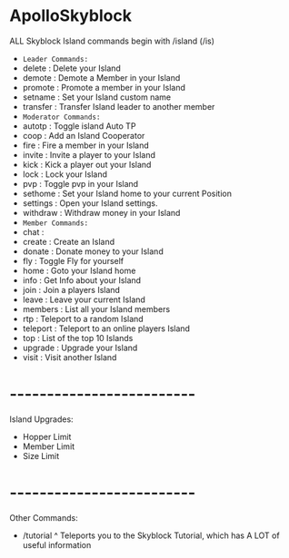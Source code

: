 # ApolloSkyblock

ALL Skyblock Island commands begin with /island (/is)

- `Leader Commands:`
- delete : Delete your Island
- demote : Demote a Member in your Island
- promote : Promote a member in your Island
- setname : Set your Island custom name
- transfer : Transfer Island leader to another member
- `Moderator Commands:`
- autotp : Toggle island Auto TP
- coop : Add an Island Cooperator
- fire : Fire a member in your Island
- invite : Invite a player to your Island
- kick : Kick a player out your Island
- lock : Lock your Island
- pvp : Toggle pvp in your Island
- sethome : Set your Island home to your current Position
- settings : Open your Island settings.
- withdraw : Withdraw money in your Island
- `Member Commands:`
- chat :
- create : Create an Island
- donate : Donate money to your Island
- fly : Toggle Fly for yourself
- home : Goto your Island home
- info : Get Info about your Island
- join : Join a players Island
- leave : Leave your current Island
- members : List all your Island members
- rtp : Teleport to a random Island
- teleport : Teleport to an online players Island
- top : List of the top 10 Islands
- upgrade : Upgrade your Island
- visit : Visit another Island

# -------------------------

Island Upgrades:

- Hopper Limit
- Member Limit
- Size Limit

# -------------------------

Other Commands:

- /tutorial
^ Teleports you to the Skyblock Tutorial, which has A LOT of useful information
